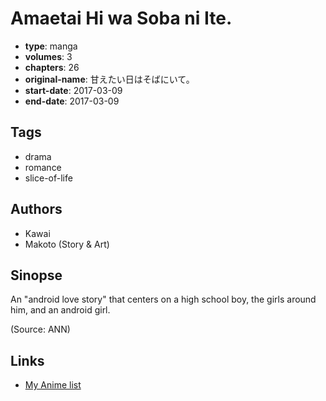 # Amaetai Hi wa Soba ni Ite.

-   **type**: manga
-   **volumes**: 3
-   **chapters**: 26
-   **original-name**: 甘えたい日はそばにいて。
-   **start-date**: 2017-03-09
-   **end-date**: 2017-03-09

## Tags

-   drama
-   romance
-   slice-of-life

## Authors

-   Kawai
-   Makoto (Story & Art)

## Sinopse

An "android love story" that centers on a high school boy, the girls around him, and an android girl.

(Source: ANN)

## Links

-   [My Anime list](https://myanimelist.net/manga/104512/Amaetai_Hi_wa_Soba_ni_Ite)
